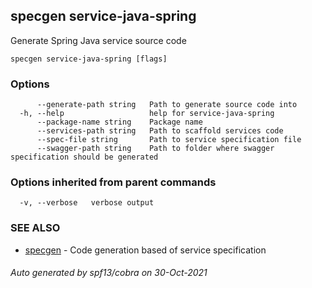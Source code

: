 ## specgen service-java-spring

Generate Spring Java service source code

```
specgen service-java-spring [flags]
```

### Options

```
      --generate-path string   Path to generate source code into
  -h, --help                   help for service-java-spring
      --package-name string    Package name
      --services-path string   Path to scaffold services code
      --spec-file string       Path to service specification file
      --swagger-path string    Path to folder where swagger specification should be generated
```

### Options inherited from parent commands

```
  -v, --verbose   verbose output
```

### SEE ALSO

* [specgen](specgen.md)	 - Code generation based of service specification

###### Auto generated by spf13/cobra on 30-Oct-2021

